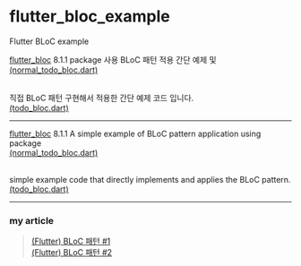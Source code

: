 # flutter_bloc_example
Flutter BLoC example

[flutter_bloc](https://pub.dev/packages/flutter_bloc) 8.1.1 package 사용 BLoC 패턴 적용 간단 예제 및<br/>
[(normal_todo_bloc.dart)](https://github.com/tyeom/flutter_bloc_example/blob/main/lib/bloc/normal_todo_bloc.dart)<br/><br/>

직접 BLoC 패턴 구현해서 적용한 간단 예제 코드 입니다.<br/>
[(todo_bloc.dart)](https://github.com/tyeom/flutter_bloc_example/blob/main/lib/bloc/todo_bloc.dart)

***

[flutter_bloc](https://pub.dev/packages/flutter_bloc) 8.1.1 A simple example of BLoC pattern application using package<br/>
[(normal_todo_bloc.dart)](https://github.com/tyeom/flutter_bloc_example/blob/main/lib/bloc/normal_todo_bloc.dart)<br/><br/>

simple example code that directly implements and applies the BLoC pattern.<br/>
[(todo_bloc.dart)](https://github.com/tyeom/flutter_bloc_example/blob/main/lib/bloc/todo_bloc.dart)

***

### my article
> [(Flutter) BLoC 패턴 #1](https://blog.arong.info/flutter/2023/01/10/Flutter-BLoC-%ED%8C%A8%ED%84%B4-1.html)<br/>
> [(Flutter) BLoC 패턴 #2](https://blog.arong.info/flutter/2023/01/11/Flutter-BLoC-%ED%8C%A8%ED%84%B4-2.html)
